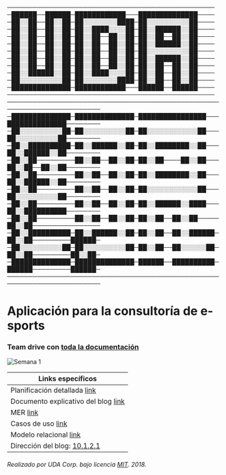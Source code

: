 ─────────────────────────────────────────────────
─██████──██████─████████████───██████████████────
─██░░██──██░░██─██░░░░░░░░████─██░░░░░░░░░░██────
─██░░██──██░░██─██░░████░░░░██─██░░██████░░██────
─██░░██──██░░██─██░░██──██░░██─██░░██──██░░██────
─██░░██──██░░██─██░░██──██░░██─██░░██████░░██────
─██░░██──██░░██─██░░██──██░░██─██░░░░░░░░░░██────
─██░░██──██░░██─██░░██──██░░██─██░░██████░░██────
─██░░██──██░░██─██░░██──██░░██─██░░██──██░░██────
─██░░██████░░██─██░░████░░░░██─██░░██──██░░██────
─██░░░░░░░░░░██─██░░░░░░░░████─██░░██──██░░██────
─██████████████─████████████───██████──██████────
─────────────────────────────────────────────────
────────────────────────────────────────────────────────────────────────
─██████████████─██████████████─████████████████───██████████████────────
─██░░░░░░░░░░██─██░░░░░░░░░░██─██░░░░░░░░░░░░██───██░░░░░░░░░░██────────
─██░░██████████─██░░██████░░██─██░░████████░░██───██░░██████░░██────────
─██░░██─────────██░░██──██░░██─██░░██────██░░██───██░░██──██░░██────────
─██░░██─────────██░░██──██░░██─██░░████████░░██───██░░██████░░██────────
─██░░██─────────██░░██──██░░██─██░░░░░░░░░░░░██───██░░░░░░░░░░██────────
─██░░██─────────██░░██──██░░██─██░░██████░░████───██░░██████████────────
─██░░██─────────██░░██──██░░██─██░░██──██░░██─────██░░██────────────────
─██░░██████████─██░░██████░░██─██░░██──██░░██████─██░░██─────────██████─
─██░░░░░░░░░░██─██░░░░░░░░░░██─██░░██──██░░░░░░██─██░░██─────────██░░██─
─██████████████─██████████████─██████──██████████─██████─────────██████─
────────────────────────────────────────────────────────────────────────


Aplicación para la consultoría de e-sports
======

### Team drive con  [toda la documentación](https://docs.google.com/spreadsheets/d/1_2MhafOwp65LQePLwjUlc97uKK25Kxp-BGnyit3nX5c/edit?usp=sharing)
![Semana 1](https://img.shields.io/badge/Semana-1-blue.svg)

| Links específicos |
| ------------- |
| Planificación detallada [link](https://drive.google.com/open?id=1_2MhafOwp65LQePLwjUlc97uKK25Kxp-BGnyit3nX5c) |
| Documento explicativo del blog [link](https://drive.google.com/open?id=1SttzjdZzzFsaCIyl2GKgd7gY8zkMfoNMLgY9jsvi5PE) |
| MER [link](https://drive.google.com/open?id=1OZi7ZL8-vAWY9JuLJnjlcpYZ60HOlj0g) |
| Casos de uso [link](https://drive.google.com/drive/folders/1VF7uAJGxh_eSb2wDG8RIVdB9CUqk9YqM) |
| Modelo relacional [link](https://drive.google.com/open?id=13N-hnxuGg5V-xNkvi3PpLdiNZQDFf_EK3ihcgDv7OOQ) |
| Dirección del blog: [10.1.2.1](https://10.1.2.1) |

###### Realizado por UDA Corp. bajo licencia [MIT](https://github.com/Barraguesh/UDA_app/blob/master/LICENSE). 2018.
